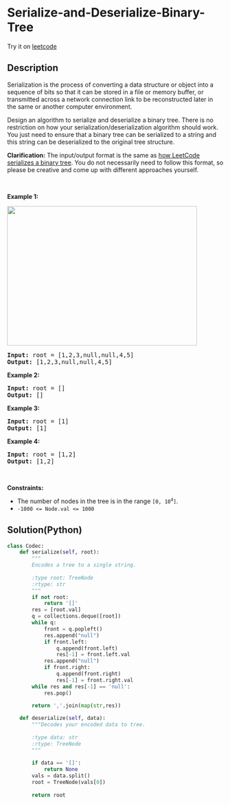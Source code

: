 # Serialize-and-Deserialize-Binary-Tree


Try it on <a href='https://leetcode.com/problems/serialize-and-deserialize-binary-tree'>leetcode</a>

## Description
<div class="description">
<div><p>Serialization is the process of converting a data structure or object into a sequence of bits so that it can be stored in a file or memory buffer, or transmitted across a network connection link to be reconstructed later in the same or another computer environment.</p>

<p>Design an algorithm to serialize and deserialize a binary tree. There is no restriction on how your serialization/deserialization algorithm should work. You just need to ensure that a binary tree can be serialized to a string and this string can be deserialized to the original tree structure.</p>

<p><strong>Clarification:</strong> The input/output format is the same as <a href="/faq/#binary-tree">how LeetCode serializes a binary tree</a>. You do not necessarily need to follow this format, so please be creative and come up with different approaches yourself.</p>

<p>&nbsp;</p>
<p><strong>Example 1:</strong></p>
<img alt="" src="https://assets.leetcode.com/uploads/2020/09/15/serdeser.jpg" style="width: 442px; height: 324px;">
<pre><strong>Input:</strong> root = [1,2,3,null,null,4,5]
<strong>Output:</strong> [1,2,3,null,null,4,5]
</pre>

<p><strong>Example 2:</strong></p>

<pre><strong>Input:</strong> root = []
<strong>Output:</strong> []
</pre>

<p><strong>Example 3:</strong></p>

<pre><strong>Input:</strong> root = [1]
<strong>Output:</strong> [1]
</pre>

<p><strong>Example 4:</strong></p>

<pre><strong>Input:</strong> root = [1,2]
<strong>Output:</strong> [1,2]
</pre>

<p>&nbsp;</p>
<p><strong>Constraints:</strong></p>

<ul>
	<li>The number of nodes in the tree is in the range <code>[0, 10<sup>4</sup>]</code>.</li>
	<li><code>-1000 &lt;= Node.val &lt;= 1000</code></li>
</ul>
</div>
</div>

## Solution(Python)
```Python
class Codec:
    def serialize(self, root):
        """
        Encodes a tree to a single string.
        
        :type root: TreeNode
        :rtype: str
        """
        if not root:
            return '[]'
        res = [root.val]
        q = collections.deque([root])
        while q:
            front = q.popleft()
            res.append("null")
            if front.left:
                q.append(front.left)
                res[-1] = front.left.val
            res.append("null")
            if front.right:
                q.append(front.right)
                res[-1] = front.right.val
        while res and res[-1] == 'null':
            res.pop()
  
        return ','.join(map(str,res))

    def deserialize(self, data):
        """Decodes your encoded data to tree.
        
        :type data: str
        :rtype: TreeNode
        """
        
        if data == '[]':
            return None
        vals = data.split()
        root = TreeNode(vals[0])
        
        return root
```